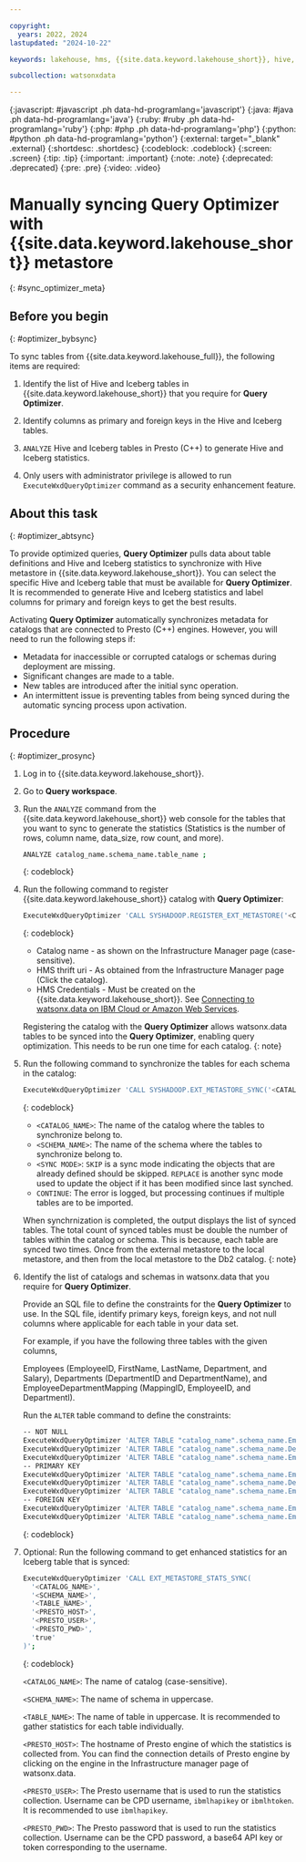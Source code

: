 ```yaml
---

copyright:
  years: 2022, 2024
lastupdated: "2024-10-22"

keywords: lakehouse, hms, {{site.data.keyword.lakehouse_short}}, hive, metastore

subcollection: watsonxdata

---
```


{:javascript: #javascript .ph data-hd-programlang='javascript'}
{:java: #java .ph data-hd-programlang='java'}
{:ruby: #ruby .ph data-hd-programlang='ruby'}
{:php: #php .ph data-hd-programlang='php'}
{:python: #python .ph data-hd-programlang='python'}
{:external: target="_blank" .external}
{:shortdesc: .shortdesc}
{:codeblock: .codeblock}
{:screen: .screen}
{:tip: .tip}
{:important: .important}
{:note: .note}
{:deprecated: .deprecated}
{:pre: .pre}
{:video: .video}

# Manually syncing Query Optimizer with {{site.data.keyword.lakehouse_short}} metastore
{: #sync_optimizer_meta}

## Before you begin
{: #optimizer_bybsync}

To sync tables from {{site.data.keyword.lakehouse_full}}, the following items are required:

1. Identify the list of Hive and Iceberg tables in {{site.data.keyword.lakehouse_short}} that you require for **Query Optimizer**.

1. Identify columns as primary and foreign keys in the Hive and Iceberg tables.

1. `ANALYZE` Hive and Iceberg tables in Presto (C++) to generate Hive and Iceberg statistics.

1. Only users with administrator privilege is allowed to run `ExecuteWxdQueryOptimizer` command as a security enhancement feature.

## About this task
{: #optimizer_abtsync}

To provide optimized queries, **Query Optimizer** pulls data about table definitions and Hive and Iceberg statistics to synchronize with Hive metastore in {{site.data.keyword.lakehouse_short}}. You can select the specific Hive and Iceberg table that must be available for **Query Optimizer**. It is recommended to generate Hive and Iceberg statistics and label columns for primary and foreign keys to get the best results.

Activating **Query Optimizer** automatically synchronizes metadata for catalogs that are connected to Presto (C++) engines. However, you will need to run the following steps if:
* Metadata for inaccessible or corrupted catalogs or schemas during deployment are missing.
* Significant changes are made to a table.
* New tables are introduced after the initial sync operation.
* An intermittent issue is preventing tables from being synced during the automatic syncing process upon activation.

## Procedure
{: #optimizer_prosync}

1. Log in to {{site.data.keyword.lakehouse_short}}.
2. Go to **Query workspace**.
3. Run the `ANALYZE` command from the {{site.data.keyword.lakehouse_short}} web console for the tables that you want to sync to generate the statistics (Statistics is the number of rows, column name, data_size, row count, and more).

   ```bash
   ANALYZE catalog_name.schema_name.table_name ;
   ```
   {: codeblock}

4. Run the following command to register {{site.data.keyword.lakehouse_short}} catalog with **Query Optimizer**:

   ```bash
   ExecuteWxdQueryOptimizer 'CALL SYSHADOOP.REGISTER_EXT_METASTORE('<CATALOG_NAME>','type=watsonx-data,uri=thrift://$LOCAL_HMS_URL,use.SSL=true,auth.mode=PLAIN,auth.plain.credentials=ibmlhapikey:<apikey>', ?, ?)';
   ```
   {: codeblock}

   * Catalog name - as shown on the Infrastructure Manager page (case-sensitive).
   * HMS thrift uri - As obtained from the Infrastructure Manager page (Click the catalog).
   * HMS Credentials - Must be created on the {{site.data.keyword.lakehouse_short}}. See [Connecting to watsonx.data on IBM Cloud or Amazon Web Services](https://www.ibm.com/docs/en/db2woc?topic=integration-connecting-watsonxdata-cloud-amazon-web-services).

   Registering the catalog with the **Query Optimizer** allows watsonx.data tables to be synced into the **Query Optimizer**, enabling query optimization. This needs to be run one time for each catalog.
   {: note}

5. Run the following command to synchronize the tables for each schema in the catalog:

   ```bash
   ExecuteWxdQueryOptimizer 'CALL SYSHADOOP.EXT_METASTORE_SYNC('<CATALOG_NAME>', '<SCHEMA_NAME>', '.*', '<SYNC MODE>', 'CONTINUE', 'OAAS')';
   ```
   {: codeblock}

   * `<CATALOG_NAME>`: The name of the catalog where the tables to synchronize belong to.
   * `<SCHEMA_NAME>`: The name of the schema where the tables to synchronize belong to.
   * `<SYNC MODE>`: `SKIP` is a sync mode indicating the objects that are already defined should be skipped. `REPLACE` is another sync mode used to update the object if it has been modified since last synched.
   * `CONTINUE`: The error is logged, but processing continues if multiple tables are to be imported.

   When synchrnization is completed, the output displays the list of synced tables. The total count of synced tables must be double the number of tables within the catalog or schema. This is because, each table are synced two times. Once from the external metastore to the local metastore, and then from the local metastore to the Db2 catalog.
   {: note}

6. Identify the list of catalogs and schemas in watsonx.data that you require for **Query Optimizer**.

   Provide an SQL file to define the constraints for the **Query Optimizer** to use. In the SQL file, identify primary keys, foreign keys, and not null columns where applicable for each table in your data set.

   For example, if you have the following three tables with the given columns,

   Employees (EmployeeID, FirstName, LastName, Department, and Salary), Departments (DepartmentID and DepartmentName), and EmployeeDepartmentMapping (MappingID, EmployeeID, and DepartmentI).

   Run the `ALTER` table command to define the constraints:

   ```bash
   -- NOT NULL
   ExecuteWxdQueryOptimizer 'ALTER TABLE "catalog_name".schema_name.Employees ALTER COLUMN FirstName SET NOT NULL ALTER COLUMN LasttName SET NOT NULL ALTER COLUMN Salary SET NOT NULL ALTER COLUMN EmployeeID SET NOT NULL';
   ExecuteWxdQueryOptimizer 'ALTER TABLE "catalog_name".schema_name.Departments ALTER COLUMN DepartmentName SET NOT NULL ALTER COLUMN DepartmentID SET NOT NULL ';
   ExecuteWxdQueryOptimizer 'ALTER TABLE "catalog_name".schema_name.EmployeeDepartmentMapping ALTER COLUMN MappingID SET NOT NULL ';
   -- PRIMARY KEY
   ExecuteWxdQueryOptimizer 'ALTER TABLE "catalog_name".schema_name.Employees ADD PRIMARY KEY (EmployeeID) NOT ENFORCED';
   ExecuteWxdQueryOptimizer 'ALTER TABLE "catalog_name".schema_name.Departments ADD PRIMARY KEY (DepartmentID) NOT ENFORCED';
   ExecuteWxdQueryOptimizer 'ALTER TABLE "catalog_name".schema_name.EmployeeDepartmentMapping ADD PRIMARY KEY (MappingID) NOT ENFORCED';
   -- FOREIGN KEY
   ExecuteWxdQueryOptimizer 'ALTER TABLE "catalog_name".schema_name.EmployeeDepartmentMapping ADD FOREIGN KEY (EmployeeID) REFERENCES "catalog_name".schema_name.Employees(EmployeeID) NOT ENFORCED';
   ExecuteWxdQueryOptimizer 'ALTER TABLE "catalog_name".schema_name.EmployeeDepartmentMapping ADD FOREIGN KEY (DepartmentID) REFERENCES "catalog_name".schema_name.Departments(DepartmentID) NOT ENFORCED';
   ```
   {: codeblock}

7. Optional: Run the following command to get enhanced statistics for an Iceberg table that is synced:

   ```bash
   ExecuteWxdQueryOptimizer 'CALL EXT_METASTORE_STATS_SYNC(
     '<CATALOG_NAME>',
     '<SCHEMA_NAME>',
     '<TABLE_NAME>',
     '<PRESTO_HOST>',
     '<PRESTO_USER>',
     '<PRESTO_PWD>',
     'true'
   )';
   ```
   {: codeblock}

   `<CATALOG_NAME>`: The name of catalog (case-sensitive).

   `<SCHEMA_NAME>`: The name of schema in uppercase.

   `<TABLE_NAME>`: The name of table in uppercase. It is recommended to gather statistics for each table individually.

   `<PRESTO_HOST>`: The hostname of Presto engine of which the statistics is collected from. You can find the connection details of Presto engine by clicking on the engine in the Infrastructure manager page of watsonx.data.

   `<PRESTO_USER>`: The Presto username that is used to run the statistics collection. Username can be CPD username, `ibmlhapikey` or `ibmlhtoken`. It is recommended to use `ibmlhapikey`.

   `<PRESTO_PWD>`: The Presto password that is used to run the statistics collection. Username can be the CPD password, a base64 API key or token corresponding to the username.
